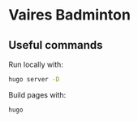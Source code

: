 # Vaires Badminton

## Useful commands

Run locally with:
```sh
hugo server -D
```

Build pages with:
```sh
hugo
```